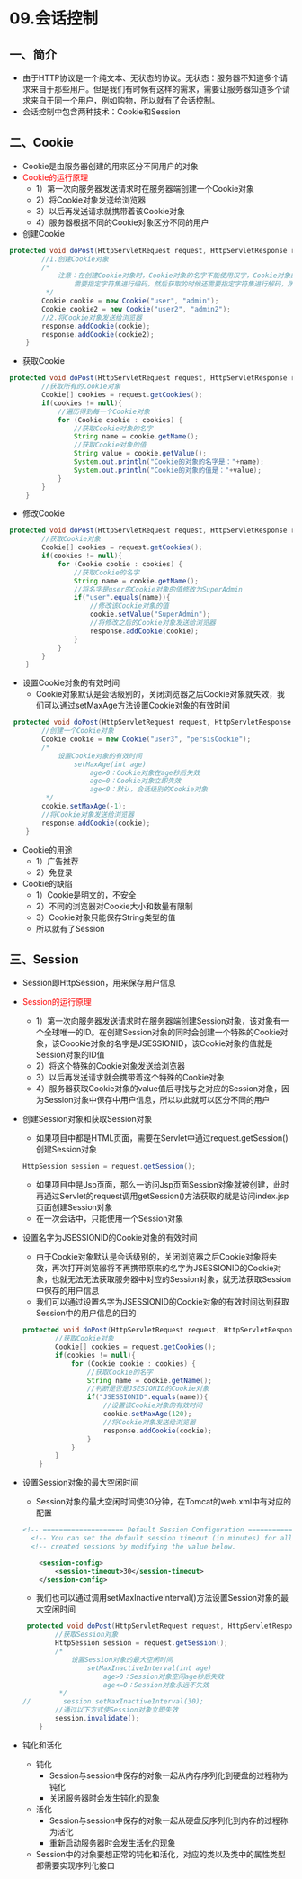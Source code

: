# 09.会话控制

## 一、简介

- 由于HTTP协议是一个纯文本、无状态的协议。无状态：服务器不知道多个请求来自于那些用户。但是我们有时候有这样的需求，需要让服务器知道多个请求来自于同一个用户，例如购物，所以就有了会话控制。
- 会话控制中包含两种技术：Cookie和Session

## 二、Cookie

- Cookie是由服务器创建的用来区分不同用户的对象
- <font color='red'>Cookie的运行原理</font>
  - 1）第一次向服务器发送请求时在服务器端创建一个Cookie对象
  - 2）将Cookie对象发送给浏览器
  - 3）以后再发送请求就携带着该Cookie对象
  - 4）服务器根据不同的Cookie对象区分不同的用户
- 创建Cookie

```java
protected void doPost(HttpServletRequest request, HttpServletResponse response) throws ServletException, IOException {
        //1.创建Cookie对象
        /*
            注意：在创建Cookie对象时，Cookie对象的名字不能使用汉字，Cookie对象的值可以使用汉字，但是
                需要指定字符集进行编码，然后获取的时候还需要指定字符集进行解码，所以建议不使用中文
         */
        Cookie cookie = new Cookie("user", "admin");
        Cookie cookie2 = new Cookie("user2", "admin2");
        //2.将Cookie对象发送给浏览器
        response.addCookie(cookie);
        response.addCookie(cookie2);
    }
```



- 获取Cookie

```java
protected void doPost(HttpServletRequest request, HttpServletResponse response) throws ServletException, IOException {
        //获取所有的Cookie对象
        Cookie[] cookies = request.getCookies();
        if(cookies != null){
            //遍历得到每一个Cookie对象
            for (Cookie cookie : cookies) {
                //获取Cookie对象的名字
                String name = cookie.getName();
                //获取Cookie对象的值
                String value = cookie.getValue();
                System.out.println("Cookie的对象的名字是："+name);
                System.out.println("Cookie的对象的值是："+value);
            }
        }
    }
```

- 修改Cookie

```java
protected void doPost(HttpServletRequest request, HttpServletResponse response) throws ServletException, IOException {
        //获取Cookie对象
        Cookie[] cookies = request.getCookies();
        if(cookies != null){
            for (Cookie cookie : cookies) {
                //获取Cookie的名字
                String name = cookie.getName();
                //将名字是user的Cookie对象的值修改为SuperAdmin
                if("user".equals(name)){
                    //修改该Cookie对象的值
                    cookie.setValue("SuperAdmin");
                    //将修改之后的Cookie对象发送给浏览器
                    response.addCookie(cookie);
                }
            }
        }
    }
```



- 设置Cookie对象的有效时间
  - Cookie对象默认是会话级别的，关闭浏览器之后Cookie对象就失效，我们可以通过setMaxAge方法设置Cookie对象的有效时间

```java
 protected void doPost(HttpServletRequest request, HttpServletResponse response) throws ServletException, IOException {
        //创建一个Cookie对象
        Cookie cookie = new Cookie("user3", "persisCookie");
        /*
            设置Cookie对象的有效时间
                setMaxAge(int age)
                    age>0：Cookie对象在age秒后失效
                    age=0：Cookie对象立即失效
                    age<0：默认，会话级别的Cookie对象
         */
        cookie.setMaxAge(-1);
        //将Cookie对象发送给浏览器
        response.addCookie(cookie);
    }
```

- Cookie的用途
  - 1）广告推荐
  - 2）免登录
- Cookie的缺陷
  - 1）Cookie是明文的，不安全
  - 2）不同的浏览器对Cookie大小和数量有限制
  - 3）Cookie对象只能保存String类型的值
  - 所以就有了Session

## 三、Session

- Session即HttpSession，用来保存用户信息
- <font color='red'>Session的运行原理</font>
  - 1）第一次向服务器发送请求时在服务器端创建Session对象，该对象有一个全球唯一的ID。在创建Session对象的同时会创建一个特殊的Cookie对象，该Coookie对象的名字是JSESSIONID，该Cookie对象的值就是Session对象的ID值
  - 2）将这个特殊的Cookie对象发送给浏览器
  - 3）以后再发送请求就会携带着这个特殊的Cookie对象
  - 4）服务器获取Cookie对象的value值后寻找与之对应的Session对象，因为Session对象中保存中用户信息，所以以此就可以区分不同的用户

- 创建Session对象和获取Session对象

  - 如果项目中都是HTML页面，需要在Servlet中通过request.getSession()创建Session对象

  ```java
  HttpSession session = request.getSession();
  ```

  

  - 如果项目中是Jsp页面，那么一访问Jsp页面Session对象就被创建，此时再通过Servlet的request调用getSession()方法获取的就是访问index.jsp页面创建Session对象
  - 在一次会话中，只能使用一个Session对象

- 设置名字为JSESSIONID的Cookie对象的有效时间

  - 由于Cookie对象默认是会话级别的，关闭浏览器之后Cookie对象将失效，再次打开浏览器将不再携带原来的名字为JSESSIONID的Cookie对象，也就无法无法获取服务器中对应的Session对象，就无法获取Session中保存的用户信息
  - 我们可以通过设置名字为JSESSIONID的Cookie对象的有效时间达到获取Session中的用户信息的目的

  ```java
  protected void doPost(HttpServletRequest request, HttpServletResponse response) throws ServletException, IOException {
          //获取Cookie对象
          Cookie[] cookies = request.getCookies();
          if(cookies != null){
              for (Cookie cookie : cookies) {
                  //获取Cookie的名字
                  String name = cookie.getName();
                  //判断是否是JSESIONID的Cookie对象
                  if("JSESSIONID".equals(name)){
                      //设置该Cookie对象的有效时间
                      cookie.setMaxAge(120);
                      //将Cookie对象发送给浏览器
                      response.addCookie(cookie);
                  }
              }
          }
      }
  ```

- 设置Session对象的最大空闲时间

  - Session对象的最大空闲时间使30分钟，在Tomcat的web.xml中有对应的配置

  ```xml
  <!-- ==================== Default Session Configuration ================= -->
    <!-- You can set the default session timeout (in minutes) for all newly   -->
    <!-- created sessions by modifying the value below.                       -->
  
      <session-config>
          <session-timeout>30</session-timeout>
      </session-config>
  ```

  - 我们也可以通过调用setMaxInactiveInterval()方法设置Session对象的最大空闲时间

  ```java
   protected void doPost(HttpServletRequest request, HttpServletResponse response) throws ServletException, IOException {
          //获取Session对象
          HttpSession session = request.getSession();
          /*
              设置Session对象的最大空闲时间
                  setMaxInactiveInterval(int age)
                      age>0：Session对象空闲age秒后失效
                      age<=0：Session对象永远不失效
           */
  //        session.setMaxInactiveInterval(30);
          //通过以下方式使Session对象立即失效
          session.invalidate();
      }
  ```




- 钝化和活化
  - 钝化
    - Session与session中保存的对象一起从内存序列化到硬盘的过程称为钝化
    - 关闭服务器时会发生钝化的现象
  - 活化
    - Session与session中保存的对象一起从硬盘反序列化到内存的过程称为活化
    - 重新启动服务器时会发生活化的现象
  - Session中的对象要想正常的钝化和活化，对应的类以及类中的属性类型都需要实现序列化接口
